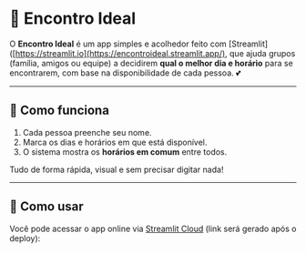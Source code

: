 # 🤝 Encontro Ideal

O **Encontro Ideal** é um app simples e acolhedor feito com [Streamlit]([https://streamlit.io](https://encontroideal.streamlit.app/), que ajuda grupos (família, amigos ou equipe) a decidirem **qual o melhor dia e horário** para se encontrarem, com base na disponibilidade de cada pessoa. 💕

---

## 📌 Como funciona

1. Cada pessoa preenche seu nome.
2. Marca os dias e horários em que está disponível.
3. O sistema mostra os **horários em comum** entre todos.

Tudo de forma rápida, visual e sem precisar digitar nada!

---

## 📲 Como usar

Você pode acessar o app online via [Streamlit Cloud](https://streamlit.io/cloud) (link será gerado após o deploy):

